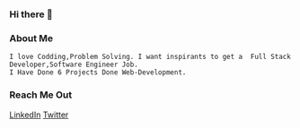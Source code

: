 ### Hi there 👋

<!--
**VishalRajai41/VishalRajai41** is a ✨ _special_ ✨ repository because its `README.md` (this file) appears on your GitHub profile.


- 👋 I’m Rajai Vishal,a Web Developer 💻,Android Developer,Software Engineer from India.
- 🌱 I’m currently pursuing Master of Computer Application.
- 🔬 Always ready to collaborate for Dev Experiments
- 
-->
###  About Me
    I love Codding,Problem Solving. I want inspirants to get a  Full Stack Developer,Software Engineer Job. 
    I Have Done 6 Projects Done Web-Development.


  ###                                                                    Reach Me Out
[LinkedIn](https://www.linkedin.com/in/vishalrajai41)
[Twitter](https://twitter.com/RajaiVishal2)
